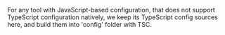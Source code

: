 For any tool with JavaScript-based configuration, that does not support
TypeScript configuration natively, we keep its TypeScript config sources here,
and build them into 'config' folder with TSC.
